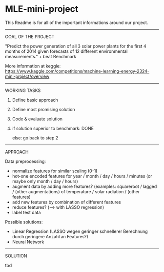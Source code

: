 # MLE-mini-project

This Readme is for all of the important informations around our project.

---

GOAL OF THE PROJECT

"Predict the power generation of all 3 solar power plants for the first 4 months of 2014 given forecasts of 12 different environmental measurements." + beat Benchmark

More information at keggle: https://www.kaggle.com/competitions/machine-learning-energy-2324-mini-project/overview

---

WORKING TASKS
1. Define basic approach
2. Define most promising solution
3. Code & evaluate solution
4. if solution superior to benchmark: DONE

   else: go back to step 2

---

APPROACH 

Data preprocessing:
- normalize features for similar scaling (0-1)
- hot-one encoded features for year / month / day / hours / minutes (or maybe only month / day / hours)
- augment data by adding more features? (examples: squareroot / lagged / (other augmentations) of temperature / solar radiation / (other features)
- add new features by combination of different features
- reduce features? (--> with LASSO regression)
- label test data

Possible solutions:
- Linear Regression (LASSO wegen geringer schnellerer Berechnung durch geringere Anzahl an Features?)
- Neural Network

---

SOLUTION

tbd

